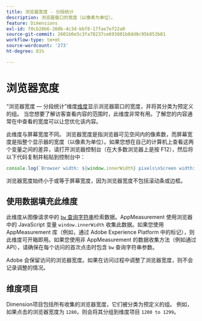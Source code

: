 ```yaml
---
title: 浏览器宽度 - 分段统计
description: 浏览器窗口的宽度（以像素为单位）。
feature: Dimensions
exl-id: f0cb28b6-260b-4c3d-bbf8-17fae7ef22a0
source-git-commit: 2601b0e5c3fa78237ce693801b8dd8c95b853b81
workflow-type: tm+mt
source-wordcount: '273'
ht-degree: 81%

---
```


# 浏览器宽度

“浏览器宽度 — 分段统计”维度[维度](overview.md)显示浏览器窗口的宽度，并将其分类为预定义的组。 当您想要了解访客查看内容的范围时，此维度非常有用。了解您的内容通常在中查看的宽度可以让您优化该内容。

此维度与屏幕宽度不同。 浏览器宽度是指浏览器可见空间内的像素数，而屏幕宽度是指整个显示器的宽度（以像素为单位）。如果您想在自己的计算机上查看这两个变量之间的差异，请打开浏览器控制台（在大多数浏览器上是按 F12），然后将以下代码复制并粘贴到控制台中：

```javascript
console.log(`Browser width: ${window.innerWidth} pixels\nScreen width: ${screen.width} pixels`);
```

浏览器宽度始终小于或等于屏幕宽度，因为浏览器宽度不包括滚动条或边框。

## 使用数据填充此维度

此维度从图像请求中的 [`bw` 查询字符串](/help/implement/validate/query-parameters.md)检索数据。AppMeasurement 使用浏览器中的 JavaScript 变量 `window.innerWidth` 收集此数据。如果您使用 AppMeasurement 库（例如，通过 Adobe Experience Platform 中的标记），则此维度可开箱即用。如果您使用非 AppMeasurement 的数据收集方法（例如通过 API），请确保在每个访问的首次点击时包含 `bw` 查询字符串参数。

Adobe 会保留访问的浏览器宽度。如果在访问过程中调整了浏览器宽度，则不会记录调整的情况。

## 维度项目

Dimension项目包括所有收集的浏览器宽度，它们被分类为预定义的组。 例如，如果点击的浏览器宽度为 `1280`，则会将其分组到维度项目 `1200 to 1299`。
